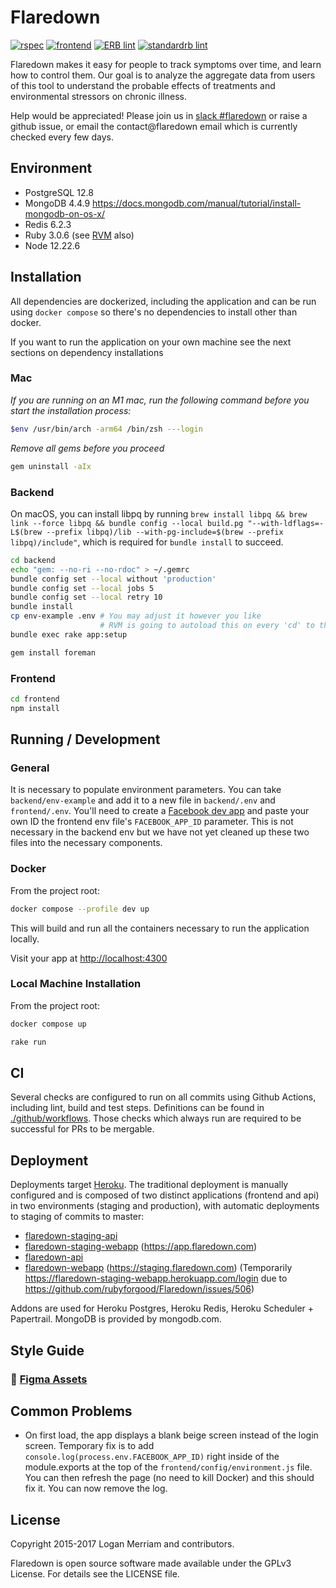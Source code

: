 # Flaredown
[![rspec](https://github.com/rubyforgood/Flaredown/actions/workflows/rspec.yml/badge.svg)](https://github.com/rubyforgood/Flaredown/actions/workflows/rspec.yml)
[![frontend](https://github.com/rubyforgood/Flaredown/actions/workflows/frontend.yml/badge.svg)](https://github.com/rubyforgood/Flaredown/actions/workflows/frontend.yml)
[![ERB lint](https://github.com/rubyforgood/Flaredown/actions/workflows/erb_lint.yml/badge.svg)](https://github.com/rubyforgood/Flaredown/actions/workflows/erb_lint.yml)
[![standardrb lint](https://github.com/rubyforgood/Flaredown/actions/workflows/ruby_lint.yml/badge.svg)](https://github.com/rubyforgood/Flaredown/actions/workflows/ruby_lint.yml)

Flaredown makes it easy for people to track symptoms over time, and learn how to control them. Our goal is to analyze the aggregate data from users of this tool to understand the probable effects of treatments and environmental stressors on chronic illness.

Help would be appreciated! Please join us in [slack #flaredown](https://rubyforgood.herokuapp.com/) or raise a github issue, or email the contact@flaredown email which is currently checked every few days.

## Environment

* PostgreSQL 12.8
* MongoDB 4.4.9 https://docs.mongodb.com/manual/tutorial/install-mongodb-on-os-x/
* Redis 6.2.3
* Ruby 3.0.6 (see [RVM](https://rvm.io/) also)
* Node 12.22.6

## Installation

All dependencies are dockerized, including the application and can be run using `docker compose` so there's no dependencies to install other than docker.

If you want to run the application on your own machine see the next sections on dependency installations

### Mac

_If you are running on an M1 mac, run the following command before you start the installation process:_
```bash
$env /usr/bin/arch -arm64 /bin/zsh ---login
```

_Remove all gems before you proceed_
```bash
gem uninstall -aIx
```

### Backend

On macOS, you can install libpq by running `brew install libpq && brew link --force libpq && bundle config --local build.pg "--with-ldflags=-L$(brew --prefix libpq)/lib --with-pg-include=$(brew --prefix libpq)/include"`, which is required for `bundle install` to succeed.

```bash
cd backend
echo "gem: --no-ri --no-rdoc" > ~/.gemrc
bundle config set --local without 'production'
bundle config set --local jobs 5
bundle config set --local retry 10
bundle install
cp env-example .env # You may adjust it however you like
                    # RVM is going to autoload this on every 'cd' to the directory
bundle exec rake app:setup

gem install foreman
```

### Frontend

```bash
cd frontend
npm install
```

## Running / Development

### General
It is necessary to populate environment parameters. You can take `backend/env-example` and add it to a new file in `backend/.env` and `frontend/.env`. You'll need to create a [Facebook dev app](https://developers.facebook.com/docs/development/create-an-app) and paste your own ID the frontend env file's `FACEBOOK_APP_ID` parameter. This is not necessary in the backend env but we have not yet cleaned up these two files into the necessary components.

### Docker

From the project root:

```bash
docker compose --profile dev up
```

This will build and run all the containers necessary to run the application locally.

Visit your app at [http://localhost:4300](http://localhost:4300)

### Local Machine Installation

From the project root:

```bash
docker compose up
```

```bash
rake run
```

## CI

Several checks are configured to run on all commits using Github Actions, including lint, build and test steps. Definitions can be found in [./github/workflows](./github/workflows). Those checks which always run are required to be successful for PRs to be mergable.

## Deployment

Deployments target [Heroku](https://heroku.com). The traditional deployment is manually configured and is composed of two distinct applications (frontend and api) in two environments (staging and production), with automatic deployments to staging of commits to master:

* [flaredown-staging-api](https://dashboard.heroku.com/apps/flaredown-staging-api)
* [flaredown-staging-webapp](https://dashboard.heroku.com/apps/flaredown-staging-webapp) (https://app.flaredown.com)
* [flaredown-api](https://dashboard.heroku.com/apps/flaredown-api)
* [flaredown-webapp](https://dashboard.heroku.com/apps/flaredown-webapp) (https://staging.flaredown.com) (Temporarily https://flaredown-staging-webapp.herokuapp.com/login due to https://github.com/rubyforgood/Flaredown/issues/506)

Addons are used for Heroku Postgres, Heroku Redis, Heroku Scheduler + Papertrail. MongoDB is provided by mongodb.com.

## Style Guide

### 🎨 [Figma Assets](https://www.figma.com/proto/MBVn73pD6JbBkxd65KSZHr/Flaredown-Guide?page-id=0%3A1&node-id=1%3A3&viewport=241%2C48%2C0.45&scaling=contain&starting-point-node-id=1%3A3)

## Common Problems
* On first load, the app displays a blank beige screen instead of the login screen. Temporary fix is to add  `console.log(process.env.FACEBOOK_APP_ID)` right inside of the module.exports at the top of the `frontend/config/environment.js` file. You can then refresh the page (no need to kill Docker) and this should fix it. You can now remove the log.

## License
Copyright 2015-2017 Logan Merriam and contributors.

Flaredown is open source software made available under the GPLv3 License. For details see the LICENSE file.
